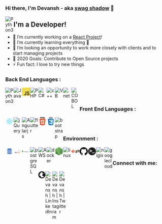 ### Hi there, I'm Devansh - aka [swag shadow][website] 👋
<img align="left" alt="Python3" width="26px" src="https://user-images.githubusercontent.com/47987252/94840436-ce1c6800-03ee-11eb-8550-0d4bfc948763.png" />


## I'm a Developer!

- 🔭 I’m currently working on a [React Project][project]!
- 🌱 I’m currently learning everything 🤣
- 👯 I’m looking an opportunity to work more closely with clients and to start managing projects
- 🥅 2020 Goals: Contribute to Open Source projects
- ⚡ Fun fact: I love to try new things

### Back End Languages :
[<img align="left" alt="Python3" width="26px" src="https://i.pinimg.com/236x/ed/66/63/ed666327dd3ce274d94f2b3547155891.jpg" />][website]
[<img align="left" alt="Java" width="26px" src="https://i.pinimg.com/236x/85/44/da/8544dac44077c26e351801c7181a9e12.jpg" />][website]
[<img align="left" alt="JavaScript" width="26px" src="https://raw.githubusercontent.com/github/explore/80688e429a7d4ef2fca1e82350fe8e3517d3494d/topics/javascript/javascript.png" />][website]
[<img align="left" alt="PHP" width="26px" src="https://i.pinimg.com/236x/cd/e1/24/cde124ad6037a985f4cd9b6538c894eb.jpg" />][website]
[<img align="left" alt="C#" width="26px" src="https://i.pinimg.com/236x/44/4a/92/444a92f08243994d7c33ecbbb97b3898.jpg" />][website]
[<img align="left" alt="c++" width="26px" src="https://i.pinimg.com/236x/0b/84/9c/0b849c72f38362fe12072a4916660013.jpg" />][website]
[<img align="left" alt="VB" width="26px" src="https://i.pinimg.com/236x/29/9a/7c/299a7ca899b8dfdc92159ea12caa874e.jpg" />][website]
[<img align="left" alt=".net" width="26px" src="https://i.pinimg.com/236x/ed/54/87/ed5487cdf75aa7ae06e257c2ea143833.jpg" />][website]
[<img align="left" alt="COBOL" width="26px" src="https://i.pinimg.com/236x/73/22/4f/73224ff83996ff1edc9c3532e965d393.jpg" />][website]

<br />
<br />

### Front End Languages :
[<img align="left" alt="React" width="26px" src="https://raw.githubusercontent.com/github/explore/80688e429a7d4ef2fca1e82350fe8e3517d3494d/topics/react/react.png" />][website]
[<img align="left" alt="jQuery" width="26px" src="https://i.pinimg.com/236x/33/4f/8f/334f8ff060596922581358afb64c8aaa.jpg" />][website]
[<img align="left" alt="Angularjs" width="26px" src="https://i.pinimg.com/236x/63/f8/3d/63f83de74ab02bef52cb8c92da82cf54.jpg" />][website]
[<img align="left" alt="flutter" width="26px" src="https://i.pinimg.com/236x/30/2a/5f/302a5ffe3a6e497797251f1f73ae8905.jpg" />][website]
[<img align="left" alt="HTML5" width="26px" src="https://raw.githubusercontent.com/github/explore/80688e429a7d4ef2fca1e82350fe8e3517d3494d/topics/html/html.png" />][website]
[<img align="left" alt="CSS3" width="26px" src="https://raw.githubusercontent.com/github/explore/80688e429a7d4ef2fca1e82350fe8e3517d3494d/topics/css/css.png" />][website]
[<img align="left" alt="bootstrap" width="26px" src="https://i.pinimg.com/236x/2f/14/70/2f14706bc2d93675710b13fb77f42c89.jpg" />][website]

<br />
<br />

### Environment :
[<img align="left" alt="SQL" width="26px" src="https://raw.githubusercontent.com/github/explore/80688e429a7d4ef2fca1e82350fe8e3517d3494d/topics/sql/sql.png" />][website]
[<img align="left" alt="MySQL" width="26px" src="https://raw.githubusercontent.com/github/explore/80688e429a7d4ef2fca1e82350fe8e3517d3494d/topics/mysql/mysql.png" />][website]
[<img align="left" alt="MongoDB" width="26px" src="https://raw.githubusercontent.com/github/explore/80688e429a7d4ef2fca1e82350fe8e3517d3494d/topics/mongodb/mongodb.png" />][website]
[<img align="left" alt="postgreSQL" width="26px" src="https://i.pinimg.com/236x/3c/a9/4a/3ca94a7ab1ec99f374e0ad6d080c2d9e.jpg" />][website]
[<img align="left" alt="AWS" width="26px" src="https://i.pinimg.com/236x/14/1a/0b/141a0bfe6f46db026a0119240dcaef3e.jpg" />][website]
[<img align="left" alt="docker" width="26px" src="https://i.pinimg.com/236x/20/d4/08/20d40840a4cc366b7e1caa35251df211.jpg" />][website]
[<img align="left" alt="Node.js" width="26px" src="https://raw.githubusercontent.com/github/explore/80688e429a7d4ef2fca1e82350fe8e3517d3494d/topics/nodejs/nodejs.png" />][website]
[<img align="left" alt="linux" width="26px" src="https://i.pinimg.com/236x/9d/53/1c/9d531cbb7484059d837749b011fb11b9.jpg" />][website]
[<img align="left" alt="Git" width="26px" src="https://raw.githubusercontent.com/github/explore/80688e429a7d4ef2fca1e82350fe8e3517d3494d/topics/git/git.png" />][website]
[<img align="left" alt="GitHub" width="26px" src="https://raw.githubusercontent.com/github/explore/78df643247d429f6cc873026c0622819ad797942/topics/github/github.png" />][website]
[<img align="left" alt="Terminal" width="26px" src="https://raw.githubusercontent.com/github/explore/80688e429a7d4ef2fca1e82350fe8e3517d3494d/topics/terminal/terminal.png" />][website]
[<img align="left" alt="nigix" width="26px" src="https://i.pinimg.com/236x/ba/19/7f/ba197f094806a73fbe263d82d9444a5c.jpg" />][website]
[<img align="left" alt="googlecloud" width="26px" src="https://i.pinimg.com/236x/2c/45/34/2c453428a9dd2325528bc3dfc7f948c5.jpg" />][website]


<br />


### Connect with me:

[<img align="left" alt="codeSTACKr.com" width="22px" src="https://raw.githubusercontent.com/iconic/open-iconic/master/svg/globe.svg" />][website]
[<img align="left" alt="Devansh | LinkedIn" width="22px" src="https://cdn.jsdelivr.net/npm/simple-icons@v3/icons/linkedin.svg" />][linkedin]
[<img align="left" alt="Devansh | Instagram" width="22px" src="https://cdn.jsdelivr.net/npm/simple-icons@v3/icons/instagram.svg" />][instagram]
[<img align="left" alt="Devansh | Twitter" width="22px" src="https://cdn.jsdelivr.net/npm/simple-icons@v3/icons/twitter.svg" />][twitter]

[project]: https://123
[website]: https://codeSTACKr.com
[twitter]: https://twitter.com/swag_shadow_
[instagram]: https://www.instagram.com/swag_shadow_devansh/
[linkedin]: https://www.linkedin.com/in/devansh-patel93/

